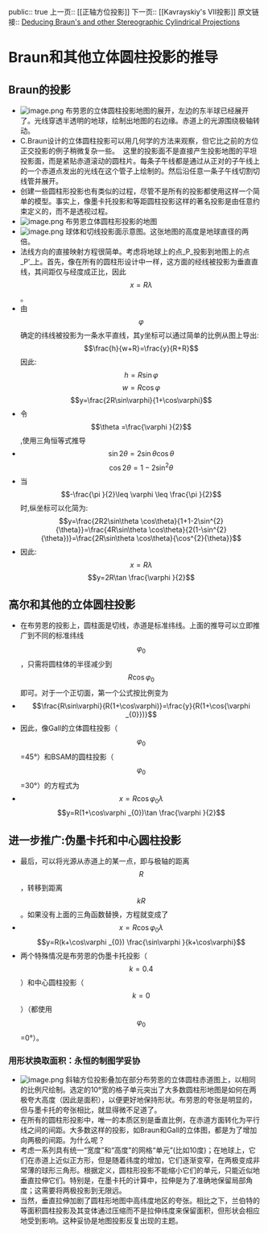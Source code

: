 public:: true
上一页:: [[正轴方位投影]]
下一页:: [[Kavrayskiy's VII投影]]
原文链接:: [Deducing Braun's and other Stereographic Cylindrical Projections](https://web.archive.org/web/20180716235023/http://www.progonos.com/furuti/MapProj/Normal/CartHow/HowBraunC/howBraunC.html)

# Braun和其他立体圆柱投影的推导
## Braun的投影
- ![image.png](../assets/image_1623486171619_0.png) 
  布劳恩的立体圆柱投影地图的展开，左边的东半球已经展开了。光线穿透半透明的地球，绘制出地图的右边缘。赤道上的光源围绕极轴转动。
- C.Braun设计的立体圆柱投影可以用几何学的方法来观察，但它比之前的方位正交投影的例子稍微复杂一些。  这里的投影面不是直接产生投影地图的平坦投影面，而是紧贴赤道滚动的圆柱片。每条子午线都是通过从正对的子午线上的一个赤道点发出的光线在这个管子上绘制的。然后沿任意一条子午线切割切线管并展开。
- 创建一些圆柱形投影也有类似的过程，尽管不是所有的投影都使用这样一个简单的模型。事实上，像墨卡托投影和等距圆柱投影这样的著名投影是由任意约束定义的，而不是透视过程。
- ![image.png](../assets/image_1623486653474_0.png)
  布劳恩立体圆柱形投影的地图
- ![image.png](../assets/image_1623486479675_0.png) 
  球体和切线投影面示意图。这张地图的高度是地球直径的两倍。
- 法线方向的直接映射方程很简单。考虑将地球上的点_P_投影到地图上的点_P’_上。首先，像在所有的圆柱形设计中一样，这方面的经线被投影为垂直直线，其间距仅与经度成正比，因此$$x = R\lambda $$。
- 由$$\varphi$$确定的纬线被投影为一条水平直线，其y坐标可以通过简单的比例从图上导出:
  $$\frac{h}{w+R}=\frac{y}{R+R}$$
  因此:
  $$h=R\sin\varphi$$ 
  $$w=R\cos\varphi $$
  $$y=\frac{2R\sin\varphi}{1+\cos\varphi}$$
- 令$$\theta =\frac{\varphi }{2}$$,使用三角恒等式推导
-
  $$\sin 2\theta  = 2\sin\theta\cos\theta$$
  $$\cos 2\theta = 1- 2\sin^{2}{\theta}$$
- 当$$-\frac{\pi }{2}\leq \varphi \leq \frac{\pi }{2}$$时,纵坐标可以化简为:
  $$y=\frac{2R2\sin\theta \cos\theta}{1+1-2\sin^{2}{\theta}}=\frac{4R\sin\theta \cos\theta}{2(1-\sin^{2}{\theta})}=\frac{2R\sin\theta \cos\theta}{\cos^{2}{\theta}}$$
- 因此:
  $$x=R\lambda $$
  $$y=2R\tan \frac{\varphi }{2}$$
## 高尔和其他的立体圆柱投影
- 在布劳恩的投影上，圆柱面是切线，赤道是标准纬线。上面的推导可以立即推广到不同的标准纬线$$\varphi _{0}$$，只需将圆柱体的半径减少到$$R\cos{\varphi _{0}}$$即可。对于一个正切面，第一个公式按比例变为
-
  $$\frac{R\sin\varphi}{R(1+\cos\varphi)}=\frac{y}{R(1+\cos{\varphi _{0}})}$$
- 因此，像Gall的立体圆柱投影（$$\varphi _{0}$$=45°）和BSAM的圆柱投影（$$\varphi _{0}$$=30°）的方程式为
-
  $$x=R\cos\varphi _{0}\lambda $$
  $$y=R(1+\cos\varphi _{0})\tan \frac{\varphi }{2}$$
## 进一步推广:伪墨卡托和中心圆柱投影
- 最后，可以将光源从赤道上的某一点，即与极轴的距离$$R$$，转移到距离$$kR$$。如果没有上面的三角函数替换，方程就变成了
-
  $$x=R\cos\varphi _{0}\lambda $$
  $$y=R(k+\cos\varphi _{0}) \frac{\sin\varphi }{k+\cos\varphi}$$
- 两个特殊情况是布劳恩的伪墨卡托投影（$$k=0.4$$）和中心圆柱投影（$$k=0$$）（都使用$$\varphi _{0}$$=0°）。
### 用形状换取面积：永恒的制图学妥协
- ![image.png](../assets/image_1623489249091_0.png) 
  斜轴方位投影叠加在部分布劳恩的立体圆柱赤道图上，以相同的比例尺绘制。选定的10°宽的格子单元突出了大多数圆柱形地图是如何在两极夸大高度（因此是面积），以便更好地保持形状。布劳恩的夸张是明显的，但与墨卡托的夸张相比，就显得微不足道了。
- 在所有的圆柱形投影中，唯一的本质区别是垂直比例，在赤道方面转化为平行线之间的间距。大多数这样的投影，如Braun和Gall的立体图，都是为了增加向两极的间距。为什么呢？
- 考虑一系列具有统一“宽度”和“高度”的网格“单元”(比如10度)；在地球上，它们在赤道上近似正方形，但是随着纬度的增加，它们逐渐变窄，在两极变成非常薄的球形三角形。根据定义，圆柱形投影不能缩小它们的单元，只能近似地垂直拉伸它们。特别是，在墨卡托的计算中，拉伸是为了准确地保留局部角度；这需要将两极投影到无限远。
- 当然，垂直拉伸加剧了圆柱形地图中高纬度地区的夸张。相比之下，兰伯特的等面积圆柱投影及其变体通过压缩而不是拉伸纬度来保留面积，但形状会相应地受到影响。这种妥协是地图投影反复出现的主题。